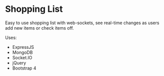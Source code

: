 # Shopping List

Easy to use shopping list with web-sockets, see real-time changes as users add new items or check items off.

Uses:
 - ExpressJS
 - MongoDB
 - Socket.IO
 - jQuery
 - Bootstrap 4
